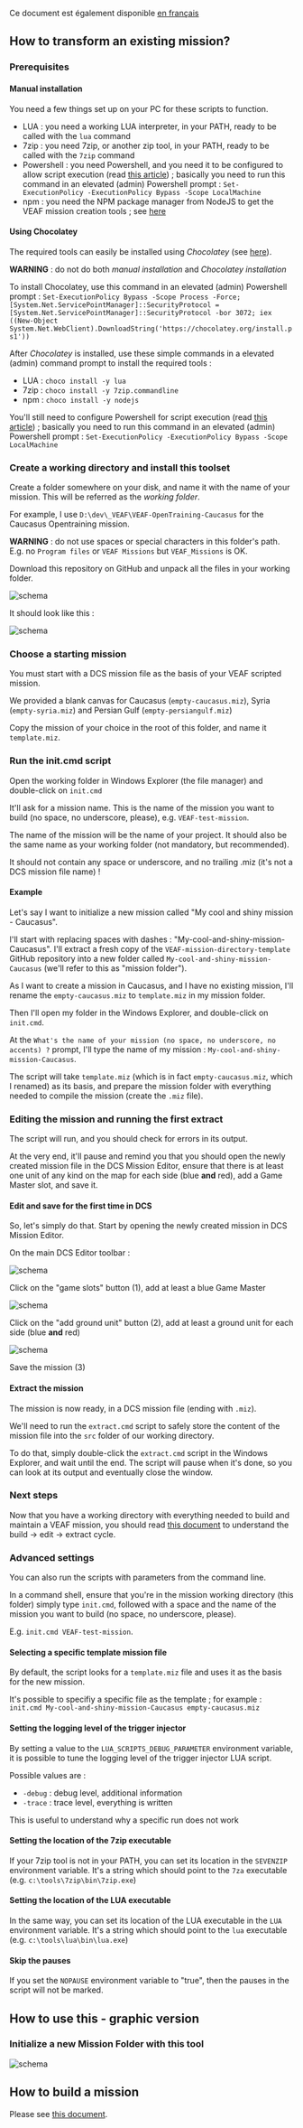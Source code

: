 Ce document est également disponible [en français](readme.fr.md)

## How to transform an existing mission?

### Prerequisites

#### Manual installation

You need a few things set up on your PC for these scripts to function.

- LUA : you need a working LUA interpreter, in your PATH, ready to be called with the `lua` command
- 7zip : you need 7zip, or another zip tool, in your PATH, ready to be called with the `7zip` command
- Powershell : you need Powershell, and you need it to be configured to allow script execution (read [this article](https://docs.microsoft.com/en-us/powershell/module/microsoft.powershell.security/set-executionpolicy?view=powershell-7.1)) ; basically you need to run this command in an elevated (admin) Powershell prompt : `Set-ExecutionPolicy -ExecutionPolicy Bypass -Scope LocalMachine`
- npm : you need the NPM package manager from NodeJS to get the VEAF mission creation tools ; see [here](https://www.npmjs.com/get-npm)

#### Using Chocolatey

The required tools can easily be installed using *Chocolatey* (see [here](https://chocolatey.org/)).

**WARNING** : do not do both *manual installation* and *Chocolatey installation*

To install Chocolatey, use this command  in an elevated (admin) Powershell prompt : `Set-ExecutionPolicy Bypass -Scope Process -Force; [System.Net.ServicePointManager]::SecurityProtocol = [System.Net.ServicePointManager]::SecurityProtocol -bor 3072; iex ((New-Object System.Net.WebClient).DownloadString('https://chocolatey.org/install.ps1'))`

After *Chocolatey* is installed, use these simple commands in a elevated (admin) command prompt to install the required tools :

- LUA : `choco install -y lua`
- 7zip : `choco install -y 7zip.commandline`
- npm : `choco install -y nodejs`

You'll still need to configure Powershell for script execution (read [this article](https://docs.microsoft.com/en-us/powershell/module/microsoft.powershell.security/set-executionpolicy?view=powershell-7.1)) ; basically you need to run this command in an elevated (admin) Powershell prompt : `Set-ExecutionPolicy -ExecutionPolicy Bypass -Scope LocalMachine`

### Create a working directory and install this toolset

Create a folder somewhere on your disk, and name it with the name of your mission. This will be referred as the *working folder*.

For example, I use `D:\dev\_VEAF\VEAF-OpenTraining-Caucasus` for the Caucasus Opentraining mission.

**WARNING** : do not use spaces or special characters in this folder's path. E.g. no `Program files` or `VEAF Missions` but `VEAF_Missions` is OK.

Download this repository on GitHub and unpack all the files in your working folder.

![schema](.\docs\download_repository.jpg)

It should look like this :

![schema](.\docs\working_folder.jpg)

### Choose a starting mission

You must start with a DCS mission file as the basis of your VEAF scripted mission.

We provided a blank canvas for Caucasus (`empty-caucasus.miz`), Syria (`empty-syria.miz`) and Persian Gulf (`empty-persiangulf.miz`)

Copy the mission of your choice in the root of this folder, and name it `template.miz`.

### Run the init.cmd script

Open the working folder in Windows Explorer (the file manager) and double-click on `init.cmd`

It'll ask for a mission name. This is the name of the mission you want to build (no space, no underscore, please), e.g. `VEAF-test-mission`.

The name of the mission will be the name of your project. It should also be the same name as your working folder (not mandatory, but recommended).

It should not contain any space or underscore, and no trailing .miz (it's not a DCS mission file name) !

#### Example

Let's say I want to initialize a new mission called "My cool and shiny mission - Caucasus".

I'll start with replacing spaces with dashes : "My-cool-and-shiny-mission-Caucasus". I'll extract a fresh copy of the `VEAF-mission-directory-template` GitHub repository into a new folder called `My-cool-and-shiny-mission-Caucasus` (we'll refer to this as "mission folder").

As I want to create a mission in Caucasus, and I have no existing mission, I'll rename the `empty-caucasus.miz` to `template.miz` in my mission folder.

Then I'll open my folder in the Windows Explorer, and double-click on `init.cmd`.

At the `What's the name of your mission (no space, no underscore, no accents) ?` prompt, I'll type the name of my mission : `My-cool-and-shiny-mission-Caucasus`.

The script will take `template.miz` (which is in fact `empty-caucasus.miz`, which I renamed) as its basis, and prepare the mission folder with everything needed to compile the mission (create the `.miz` file).

### Editing the mission and running the first extract

The script will run, and you should check for errors in its output.

At the very end, it'll pause and remind you that you should open the newly created mission file in the DCS Mission Editor, ensure that there is at least one unit of any kind on the map for each side (blue **and** red), add a Game Master slot, and save it.

#### Edit and save for the first time in DCS

So, let's simply do that. Start by opening the newly created mission in DCS Mission Editor.

On the main DCS Editor toolbar : 

![schema](.\docs\dcs_toolbar.jpg)

Click on the "game slots" button (1), add at least a blue Game Master

![schema](.\docs\add_game_master.jpg)

Click on the "add ground unit" button (2), add at least a ground unit for each side (blue **and** red)

![schema](.\docs\add_unit.jpg)

Save the mission (3)

#### Extract the mission

The mission is now ready, in a DCS mission file (ending with `.miz`).

We'll need to run the `extract.cmd` script to safely store the content of the mission file into the `src` folder of our working directory.

To do that, simply double-click the `extract.cmd` script in the Windows Explorer, and wait until the end. The script will pause when it's done, so you can look at its output and eventually close the window.

### Next steps

Now that you have a working directory with everything needed to build and maintain a VEAF mission, you should read [this document](.\readme-build.md) to understand the build -> edit -> extract cycle.

### Advanced settings

You can also run the scripts with parameters from the command line.

In a command shell, ensure that you're in the mission working directory (this folder)
simply type `init.cmd`, followed with a space and the name of the mission you want to build (no space, no underscore, please).

E.g. `init.cmd VEAF-test-mission`.

#### Selecting a specific template mission file

By default, the script looks for a `template.miz` file and uses it as the basis for the new mission.

It's possible to specifiy a specific file as the template ; for example : `init.cmd My-cool-and-shiny-mission-Caucasus empty-caucasus.miz`

#### Setting the logging level of the trigger injector

By setting a value to the `LUA_SCRIPTS_DEBUG_PARAMETER` environment variable, it is possible to tune the logging level of the trigger injector LUA script.

Possible values are :

- `-debug` : debug level, additional information
- `-trace` : trace level, everything is written

This is useful to understand why a specific run does not work

#### Setting the location of the 7zip executable

If your 7zip tool is not in your PATH, you can set its location in the `SEVENZIP` environment variable. It's a string which should point to the `7za` executable (e.g. `c:\tools\7zip\bin\7zip.exe`)

#### Setting the location of the LUA executable

In the same way, you can set its location of the LUA executable in the `LUA` environment variable. It's a string which should point to the `lua` executable (e.g. `c:\tools\lua\bin\lua.exe`)

#### Skip the pauses

If you set the `NOPAUSE` environment variable to "true", then the pauses in the script will not be marked.

## How to use this - graphic version

### Initialize a new Mission Folder with this tool

![schema](.\docs\initialize.jpg)

## How to build a mission

Please see [this document](.\readme-build.md).